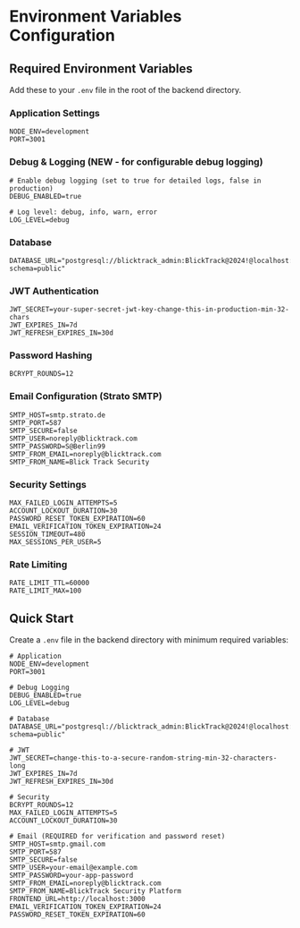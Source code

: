 # Environment Variables Configuration

## Required Environment Variables

Add these to your `.env` file in the root of the backend directory.

### Application Settings
```env
NODE_ENV=development
PORT=3001
```

### Debug & Logging (NEW - for configurable debug logging)
```env
# Enable debug logging (set to true for detailed logs, false in production)
DEBUG_ENABLED=true

# Log level: debug, info, warn, error
LOG_LEVEL=debug
```

### Database
```env
DATABASE_URL="postgresql://blicktrack_admin:BlickTrack@2024!@localhost:5432/blicktrack_dev?schema=public"
```

### JWT Authentication
```env
JWT_SECRET=your-super-secret-jwt-key-change-this-in-production-min-32-chars
JWT_EXPIRES_IN=7d
JWT_REFRESH_EXPIRES_IN=30d
```

### Password Hashing
```env
BCRYPT_ROUNDS=12
```

### Email Configuration (Strato SMTP)
```env
SMTP_HOST=smtp.strato.de
SMTP_PORT=587
SMTP_SECURE=false
SMTP_USER=noreply@blicktrack.com
SMTP_PASSWORD=S@Berlin99
SMTP_FROM_EMAIL=noreply@blicktrack.com
SMTP_FROM_NAME=Blick Track Security
```

### Security Settings
```env
MAX_FAILED_LOGIN_ATTEMPTS=5
ACCOUNT_LOCKOUT_DURATION=30
PASSWORD_RESET_TOKEN_EXPIRATION=60
EMAIL_VERIFICATION_TOKEN_EXPIRATION=24
SESSION_TIMEOUT=480
MAX_SESSIONS_PER_USER=5
```

### Rate Limiting
```env
RATE_LIMIT_TTL=60000
RATE_LIMIT_MAX=100
```

## Quick Start

Create a `.env` file in the backend directory with minimum required variables:

```env
# Application
NODE_ENV=development
PORT=3001

# Debug Logging
DEBUG_ENABLED=true
LOG_LEVEL=debug

# Database
DATABASE_URL="postgresql://blicktrack_admin:BlickTrack@2024!@localhost:5432/blicktrack_dev?schema=public"

# JWT
JWT_SECRET=change-this-to-a-secure-random-string-min-32-characters-long
JWT_EXPIRES_IN=7d
JWT_REFRESH_EXPIRES_IN=30d

# Security
BCRYPT_ROUNDS=12
MAX_FAILED_LOGIN_ATTEMPTS=5
ACCOUNT_LOCKOUT_DURATION=30

# Email (REQUIRED for verification and password reset)
SMTP_HOST=smtp.gmail.com
SMTP_PORT=587
SMTP_SECURE=false
SMTP_USER=your-email@example.com
SMTP_PASSWORD=your-app-password
SMTP_FROM_EMAIL=noreply@blicktrack.com
SMTP_FROM_NAME=BlickTrack Security Platform
FRONTEND_URL=http://localhost:3000
EMAIL_VERIFICATION_TOKEN_EXPIRATION=24
PASSWORD_RESET_TOKEN_EXPIRATION=60
```

